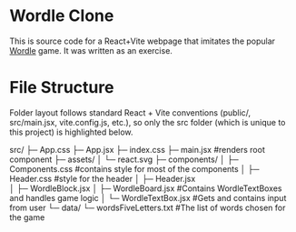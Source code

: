 # Wordle Clone
This is source code for a React+Vite webpage that imitates the popular [Wordle](https://www.nytimes.com/games/wordle/index.html) game.
It was written as an exercise.

# File Structure
Folder layout follows standard React + Vite conventions
(public/, src/main.jsx, vite.config.js, etc.), so only the src folder (which is unique to this project) is highlighted below.

src/
├─ App.css
├─ App.jsx
├─ index.css
├─ main.jsx                 #renders root component
├─ assets/
│  └─ react.svg
├─ components/
│  ├─ Components.css        #contains style for most of the components
│  ├─ Header.css            #style for the header
│  ├─ Header.jsx           
│  ├─ WordleBlock.jsx
│  ├─ WordleBoard.jsx       #Contains WordleTextBoxes and handles game logic
│  └─ WordleTextBox.jsx     #Gets and contains input from user
└─ data/
   └─ wordsFiveLetters.txt  #The list of words chosen for the game
